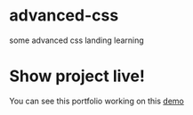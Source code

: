 # advanced-css
some advanced css landing learning

# Show project live!
You can see this portfolio working on this [demo](https://strin.es/)
